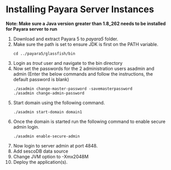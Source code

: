 # Installing Payara Server Instances
**Note: Make sure a Java version greater than 1.8_262 needs to be installed for Payara server to run**
1. Download and extract Payara 5 to *payara5* folder.
2. Make sure the path is set to ensure JDK is first on the PATH variable.
   ```
   cd ../payara5/glassfish/bin
   ```   
3. Login as *trout* user and navigate to the bin directory
4. Now set the passwords for the 2 administration users asadmin and admin (Enter the below commands and follow the instructions, the default password is blank)
   ```
   ./asadmin change-master-password -savemasterpassword
   ./asadmin change-admin-password
   ```
5. Start domain using the following command.
   ```
   ./asadmin start-domain domain1
   ```
6. Once the domain is started run the following command to enable secure admin login.
   ```
   ./asadmin enable-secure-admin
   ```
7. Now login to server admin at port 4848.
8. Add sescoDB data source
9. Change JVM option to -Xmx2048M
10. Deploy the application(s).